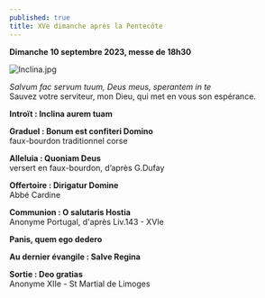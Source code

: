 ```yaml
---
published: true
title: XVe dimanche après la Pentecôte
---
```

**Dimanche 10 septembre 2023, messe de 18h30**

![Inclina.jpg]({{site.baseurl}}/images/Inclina.jpg)

*Salvum fac servum tuum, Deus meus, sperantem in te*  
Sauvez votre serviteur, mon Dieu, qui met en vous son espérance.

**Introït : Inclina aurem tuam**

**Graduel : Bonum est confiteri Domino**  
faux-bourdon traditionnel corse

**Alleluia : Quoniam Deus**  
versert en faux-bourdon, d’après G.Dufay

**Offertoire : Dirigatur Domine**  
Abbé Cardine

**Communion : O salutaris Hostia**  
Anonyme Portugal, d'après Liv.143 - XVIe

**Panis, quem ego dedero**

**Au dernier évangile : Salve Regina**

**Sortie : Deo gratias**  
Anonyme XIIe - St Martial de Limoges
